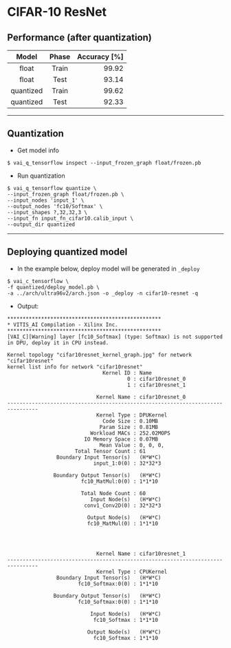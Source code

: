 # CIFAR-10 ResNet

## Performance (after quantization)

| Model     | Phase | Accuracy [%] |
|:---------:|:-----:|-------------:|
| float     | Train |        99.92 |
| float     | Test  |        93.14 |
| quantized | Train |        99.62 |
| quantized | Test  |        92.33 |

***

## Quantization

- Get model info

```shell-session
$ vai_q_tensorflow inspect --input_frozen_graph float/frozen.pb
```

- Run quantization

```shell-session
$ vai_q_tensorflow quantize \
--input_frozen_graph float/frozen.pb \
--input_nodes 'input_1' \
--output_nodes 'fc10/Softmax' \
--input_shapes ?,32,32,3 \
--input_fn input_fn_cifar10.calib_input \
--output_dir quantized
```

***

## Deploying quantized model

- In the example below, deploy model will be generated in ``_deploy``

```shell-session
$ vai_c_tensorflow \
-f quantized/deploy_model.pb \
-a ../arch/ultra96v2/arch.json -o _deploy -n cifar10-resnet -q
```

- Output:

```shell-session
**************************************************
* VITIS_AI Compilation - Xilinx Inc.
**************************************************
[VAI_C][Warning] layer [fc10_Softmax] (type: Softmax) is not supported in DPU, deploy it in CPU instead.

Kernel topology "cifar10resnet_kernel_graph.jpg" for network "cifar10resnet"
kernel list info for network "cifar10resnet"
                               Kernel ID : Name
                                       0 : cifar10resnet_0
                                       1 : cifar10resnet_1

                             Kernel Name : cifar10resnet_0
--------------------------------------------------------------------------------
                             Kernel Type : DPUKernel
                               Code Size : 0.10MB
                              Param Size : 0.81MB
                           Workload MACs : 252.02MOPS
                         IO Memory Space : 0.07MB
                              Mean Value : 0, 0, 0, 
                      Total Tensor Count : 61
                Boundary Input Tensor(s)   (H*W*C)
                            input_1:0(0) : 32*32*3

               Boundary Output Tensor(s)   (H*W*C)
                        fc10_MatMul:0(0) : 1*1*10

                        Total Node Count : 60
                           Input Node(s)   (H*W*C)
                         conv1_Conv2D(0) : 32*32*3

                          Output Node(s)   (H*W*C)
                          fc10_MatMul(0) : 1*1*10




                             Kernel Name : cifar10resnet_1
--------------------------------------------------------------------------------
                             Kernel Type : CPUKernel
                Boundary Input Tensor(s)   (H*W*C)
                       fc10_Softmax:0(0) : 1*1*10

               Boundary Output Tensor(s)   (H*W*C)
                       fc10_Softmax:0(0) : 1*1*10

                           Input Node(s)   (H*W*C)
                            fc10_Softmax : 1*1*10

                          Output Node(s)   (H*W*C)
                            fc10_Softmax : 1*1*10
```
